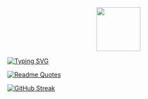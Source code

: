 <div id="header" align="center">
  <img src="https://media.giphy.com/media/M9gbBd9nbDrOTu1Mqx/giphy.gif" width="100"/>
</div>


[![Typing SVG](https://readme-typing-svg.herokuapp.com?font=Fira+Code&size=30&pause=1000&color=14B100&width=435&lines=%22Vivere+est+cogitare%22;.+.+.+.+.+.+.+.+.+.+.+.+.+.+.+.+;%E2%80%9CCogito+Ergo+Sum%E2%80%9D+;.+.+.+.+.+.+.+.+.+.+.+.+.+.+.+.+;%22Dum+spiro%2C+spero%22;.+.+.+.+.+.+.+.+.+.+.+.+.+.+.+.+;%22Lux+in+tenebris%22;.+.+.+.+.+.+.+.+.+.+.+.+.+.+.+.+;Faciam+ut+mei+memineris;.+.+.+.+.+.+.+.+.+.+.+.+.+.+.+.+)](https://git.io/typing-svg) 



 [![Readme Quotes](https://quotes-github-readme.vercel.app/api?type=horizontal&theme=dark)](https://github.com/piyushsuthar/github-readme-quotes) 

[![GitHub Streak](http://github-readme-streak-stats.herokuapp.com?user=your-github-username&theme=dark&background=000000)](https://git.io/streak-stats)




